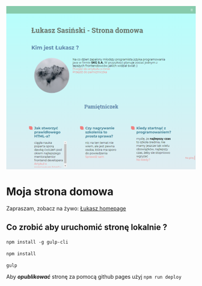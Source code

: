 ![Homepage screenshot](github/homepage-gulp.png)

# Moja strona domowa

Zapraszam, zobacz na żywo: [Łukasz homepage](https://sasinskil.github.io/homepage-gulp)

## Co zrobić aby uruchomić stronę lokalnie ?

`npm install -g gulp-cli`

`npm install`

`gulp`

Aby ***opublikować*** stronę za pomocą github pages użyj `npm run deploy`
